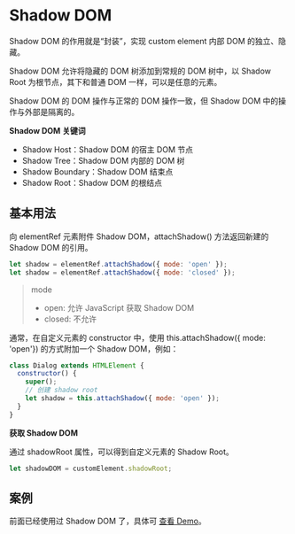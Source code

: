 # Shadow DOM

Shadow DOM 的作用就是“封装”，实现 custom element 内部 DOM 的独立、隐藏。

Shadow DOM 允许将隐藏的 DOM 树添加到常规的 DOM 树中，以 Shadow Root 为根节点，其下和普通 DOM 一样，可以是任意的元素。

Shadow DOM 的 DOM 操作与正常的 DOM 操作一致，但 Shadow DOM 中的操作与外部是隔离的。

**Shadow DOM 关键词**

- Shadow Host：Shadow DOM 的宿主 DOM 节点
- Shadow Tree：Shadow DOM 内部的 DOM 树
- Shadow Boundary：Shadow DOM 结束点
- Shadow Root：Shadow DOM 的根结点

## 基本用法

向 elementRef 元素附件 Shadow DOM，attachShadow() 方法返回新建的 Shadow DOM 的引用。

```javascript
let shadow = elementRef.attachShadow({ mode: 'open' });
let shadow = elementRef.attachShadow({ mode: 'closed' });
```

> mode
>
> - open: 允许 JavaScript 获取 Shadow DOM
> - closed: 不允许

通常，在自定义元素的 constructor 中，使用 this.attachShadow({ mode: 'open'}) 的方式附加一个 Shadow DOM，例如：

```javascript
class Dialog extends HTMLElement {
  constructor() {
    super();
    // 创建 shadow root
    let shadow = this.attachShadow({ mode: 'open' });
  }
}
```

**获取 Shadow DOM**

通过 shadowRoot 属性，可以得到自定义元素的 Shadow Root。

```javascript
let shadowDOM = customElement.shadowRoot;
```

## 案例

前面已经使用过 Shadow DOM 了，具体可 [查看 Demo]()。
